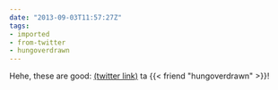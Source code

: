```yaml
---
date: "2013-09-03T11:57:27Z"
tags:
- imported
- from-twitter
- hungoverdrawn
---
```

Hehe, these are good: [(twitter link)](/twitter/#/search?mode=media&q=%23geekbookcovers) ta {{< friend "hungoverdrawn" >}}\!
